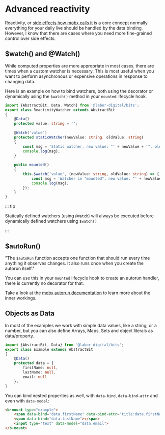 # Advanced reactivity
Reactivity, or [side effects how mobx calls it](https://mobx.js.org/reactions.html) is a core concept normally everything for your daily live should be handled by the data binding.
However, I know that there are cases where you need more fine-grained control over side effects.

## $watch() and @Watch()
While computed properties are more appropriate in most cases, there are times when a custom watcher is necessary.
This is most useful when you want to perform asynchronous or expensive operations in response to changing data.

Here is an example on how to bind watchers, both using the decorator or dynamically using the `$watch()` method in your `mounted` lifecycle hook.

```typescript
import {AbstractBit, Data, Watch} from '@labor-digital/bits';
export class ReactivityWatcher extends AbstractBit
{
    @Data()
    protected value: string = '';
    
    @Watch('value')
    protected staticWatcher(newValue: string, oldValue: string)
    {
        const msg = 'Static watcher, new value: "' + newValue + '", old value: "' + oldValue + '"';
        console.log(msg);
    }
    
    public mounted()
    {
        this.$watch('value', (newValue: string, oldValue: string) => {
            const msg = 'Watcher in "mounted", new value: "' + newValue + '", old value: "' + oldValue + '"';
            console.log(msg);
        });
    }
}
```

<Example href="/demo/examples/docs-reactivity-watcher.html" :height="250"/>

::: tip

Statically defined watchers (using `@Watch`) will always be executed before dynamically defined watchers using `$watch()`

:::

## $autoRun()
"The `$autoRun` function accepts one function that should run every time anything it observes changes. It also runs once when you create the autorun itself."

You can use this in your `mounted` lifecycle hook to create an autorun handler, there is currently no decorator for that.

Take a look at the [mobx autorun documentation](https://mobx.js.org/reactions.html#autorun) to learn more about the inner workings.


## Objects as Data
In most of the examples we work with simple data values, like a string, or a number,
but you can also define Arrays, Maps, Sets and object literals as data/property.

```typescript
import {AbstractBit, Data} from '@labor-digital/bits';
export class Example extends AbstractBit
{
    @Data()
    protected data = {
        firstName: null,
        lastName: null,
        email: null
    };
}
```

You can bind nested properties as well, with `data-bind`, `data-bind-attr` and even with `data-model`:
```html
<b-mount type="example">
    <span data-bind="data.firstName" data-bind-attr="title:data.firstName"></span>
    <span data-bind="data.lastName"></span>
    <input type="text" data-model="data.email">
</b-mount>
```